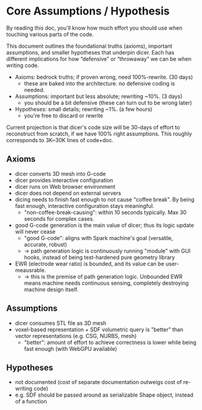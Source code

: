 # Core Assumptions / Hypothesis
By reading this doc, you'll know how much effort you should use when touching various parts of the code.

This document outlines the foundational truths (axioms), important assumptions, and smaller hypotheses that underpin dicer.
Each has different implications for how “defensive” or “throwaway” we can be when writing code.

* Axioms: bedrock truths; if proven wrong, need 100%-rewrite. (30 days)
  * these are baked into the architecture. no defensive coding is needed.
* Assumptions: important but less absolute; rewriting ~10%. (3 days)
  * you should be a bit defensive (these can turn out to be wrong later)
* Hypotheses: small details; rewriting ~1%. (a few hours)
  * you're free to discard or rewrite

Current projection is that dicer's code size will be 30-days of effort to reconstruct from scratch, if we have 100% right assumptions.
This roughly corresponds to 3K~30K lines of code+doc.

## Axioms
* dicer converts 3D mesh into G-code
* dicer provides interactive configuration
* dicer runs on Web browser environment
* dicer does not depend on external servers
* dicing needs to finish fast enough to not cause "coffee break". By being fast enough, interactive configuration stays meaningful.
  * "non-coffee-break-causing": within 10 seconds typically. Max 30 seconds for complex cases.
* good G-code generation is the main value of dicer; thus its logic update will never cease
  * "good G-code": aligns with Spark machine's goal (versatile, accurate, robust)
  * -> path generation logic is continuously running "module" with GUI hooks, instead of being test-hardened pure geometry library
* EWR (electrode wear ratio) is bounded, and its value can be user-meausrable.
  * -> this is the premise of path generation logic. Unbounded EWR means machine needs continuous sensing, completely destroying machine design itself.

## Assumptions
* dicer consumes STL file as 3D mesh
* voxel-based representation + SDF volumetric query is "better" than vector representations (e.g. CSG, NURBS, mesh)
  * "better": amount of effort to achieve correctness is lower while being fast enough (with WebGPU available)

## Hypotheses
* not documented (cost of separate documentation outweigs cost of re-writing code)
* e.g. SDF should be passed around as serializable Shape object, instead of a function
